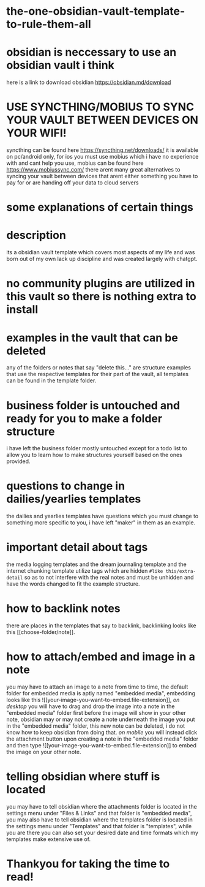 # the-one-obsidian-vault-template-to-rule-them-all

# obsidian is neccessary to use an obsidian vault i think
here is a link to download obsidian https://obsidian.md/download

# USE SYNCTHING/MOBIUS TO SYNC YOUR VAULT BETWEEN DEVICES ON YOUR WIFI!
syncthing can be found here https://syncthing.net/downloads/
it is available on pc/android only, for ios you must use mobius
which i have no experience with and cant help you use,
mobius can be found here https://www.mobiussync.com/
there arent many great alternatives to syncing your vault
between devices that arent either something you have to pay for
or are handing off your data to cloud servers

# some explanations of certain things

# description
its a obsidian vault template which covers most
aspects of my life and was born out of my own lack up
discipline and was created largely with chatgpt.

# no community plugins are utilized in this vault so there is nothing extra to install

# examples in the vault that can be deleted
any of the folders or notes that say "delete this..." are
structure examples that use the respective templates for their
part of the vault, all templates can be found in the template folder.

# business folder is untouched and ready for you to make a folder structure
i have left the business folder mostly untouched except
for a todo list to allow you to learn how to make
structures yourself based on the ones provided.

# questions to change in dailies/yearlies templates
the dailies and yearlies templates have questions which
you must change to something more specific to you,
i have left "maker" in them as an example.

# important detail about tags
the media logging templates and the dream journaling template
and the internet chunking template utilize tags which are
hidden `#like this/extra-detail` so as to not interfere
with the real notes and must be unhidden and have the
words changed to fit the example structure.

# how to backlink notes
there are places in the templates that say to backlink,
backlinking looks like this [[choose-folder/note]].

# how to attach/embed and image in a note
you may have to attach an image to a note from time to time,
the default folder for embedded media is aptly named "embedded media",
embedding looks like this ![[your-image-you-want-to-embed.file-extension]],
_on desktop_ you will have to drag and drop the image into a note in the
"embedded media" folder first before the image will show in your other note,
obsidian may or may not create a note underneath the image you put in the
"embedded media" folder, this new note can be deleted,
i do not know how to keep obsidian from doing that. _on mobile_ you will instead
click the attachment button upon creating a note in the "embedded media" folder
and then type ![[your-image-you-want-to-embed.file-extension]]
to embed the image on your other note.

# telling obsidian where stuff is located
you may have to tell obsidian where the attachments folder is located
in the settings menu under "Files & Links" and that folder is "embedded media",
you may also have to tell obsidian where the templates folder is located
in the settings menu under "Templates" and that folder is "templates",
while you are there you can also set your desired date and
time formats which my templates make extensive use of.

# Thankyou for taking the time to read!
